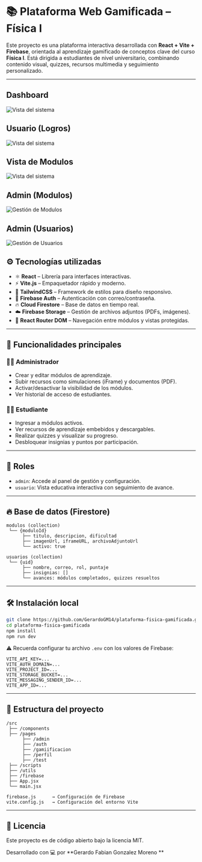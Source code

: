 # 📚 Plataforma Web Gamificada – Física I

Este proyecto es una plataforma interactiva desarrollada con **React + Vite + Firebase**, orientada al aprendizaje gamificado de conceptos clave del curso **Física I**. Está dirigida a estudiantes de nivel universitario, combinando contenido visual, quizzes, recursos multimedia y seguimiento personalizado.

---

## Dashboard
![Vista del sistema](https://i.postimg.cc/N0yqJ5yz/imagen-2025-06-22-102222935.png)

## Usuario (Logros)
![Vista del sistema](https://i.postimg.cc/qBKg5q5V/Imagen1.png)

## Vista de Modulos
![Vista del sistema](https://i.postimg.cc/SNDcVsb8/imagen-2025-06-22-102507399.png)

## Admin (Modulos)
![Gestión de Modulos](https://i.postimg.cc/RhkvdvFt/imagen-2025-06-22-101911943.png)

## Admin (Usuarios)
![Gestión de Usuarios](https://i.postimg.cc/rFGHQ5fm/imagen-2025-06-22-102116857.png)



## ⚙️ Tecnologías utilizadas

- ⚛️ **React** – Librería para interfaces interactivas.
- ⚡ **Vite.js** – Empaquetador rápido y moderno.
- 🎨 **TailwindCSS** – Framework de estilos para diseño responsivo.
- 🔐 **Firebase Auth** – Autenticación con correo/contraseña.
- 🔥 **Cloud Firestore** – Base de datos en tiempo real.
- ☁️ **Firebase Storage** – Gestión de archivos adjuntos (PDFs, imágenes).
- 🧭 **React Router DOM** – Navegación entre módulos y vistas protegidas.

---

## 🧠 Funcionalidades principales

### 👨‍🏫 Administrador
- Crear y editar módulos de aprendizaje.
- Subir recursos como simulaciones (iFrame) y documentos (PDF).
- Activar/desactivar la visibilidad de los módulos.
- Ver historial de acceso de estudiantes.

### 👨‍🎓 Estudiante
- Ingresar a módulos activos.
- Ver recursos de aprendizaje embebidos y descargables.
- Realizar quizzes y visualizar su progreso.
- Desbloquear insignias y puntos por participación.

---

## 🔐 Roles

- `admin`: Accede al panel de gestión y configuración.
- `usuario`: Vista educativa interactiva con seguimiento de avance.

---

## 🔥 Base de datos (Firestore)

```plaintext
modulos (collection)
 └── {moduloId}
      ├── titulo, descripcion, dificultad
      ├── imagenUrl, iframeURL, archivoAdjuntoUrl
      └── activo: true

usuarios (collection)
 └── {uid}
      ├── nombre, correo, rol, puntaje
      ├── insignias: []
      └── avances: módulos completados, quizzes resueltos
```

---

## 🛠️ Instalación local

```bash
git clone https://github.com/GerardoGM14/plataforma-fisica-gamificada.git
cd plataforma-fisica-gamificada
npm install
npm run dev
```

⚠️ Recuerda configurar tu archivo `.env` con los valores de Firebase:

```env
VITE_API_KEY=...
VITE_AUTH_DOMAIN=...
VITE_PROJECT_ID=...
VITE_STORAGE_BUCKET=...
VITE_MESSAGING_SENDER_ID=...
VITE_APP_ID=...
```

---

## 📁 Estructura del proyecto

```
/src
 ├── /components
 ├── /pages
      ├── /admin
      ├── /auth
      ├── /gamiificacion
      ├── /perfil
      ├── /test
 ├── /scripts
 ├── /utils
 ├── /firebase
 ├── App.jsx
 └── main.jsx

firebase.js      → Configuración de Firebase
vite.config.js   → Configuración del entorno Vite
```

---

## 📝 Licencia

Este proyecto es de código abierto bajo la licencia MIT.

Desarrollado con 💻 por **Gerardo Fabian Gonzalez Moreno **
